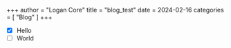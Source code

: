 +++
author = "Logan Core"
title = "blog_test"
date = 2024-02-16
categories = [
    "Blog"
]
+++

- [x] Hello
- [ ] World

